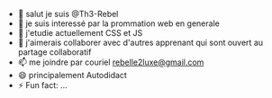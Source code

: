 - 👋 salut je suis @Th3-Rebel
- 👀 je suis interessé par la prommation web en generale 
- 🌱 j'etudie actuellement CSS et JS
- 💞️ j'aimerais collaborer avec d'autres apprenant qui sont ouvert au partage collaboratif
- 📫 me joindre par couriel rebelle2luxe@gmail.com
- 😄 principalement Autodidact
- ⚡ Fun fact: ...

<!---
Th3-Rebel/Th3-Rebel is a ✨ special ✨ repository because its `README.md` (this file) appears on your GitHub profile.
You can click the Preview link to take a look at your changes.
--->

